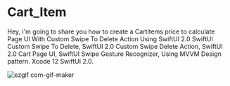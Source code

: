 # Cart_Item

Hey,
i'm going to share you how to create a Cartitems price to calculate Page UI With Custom Swipe To Delete Action Using SwiftUI 2.0
SwiftUI Custom Swipe To Delete, SwiftUI 2.0 Custom Swipe Delete Action, SwiftUI 2.0 Cart Page UI, SwiftUI Swipe Gesture Recognizer, 
Using MVVM Design pattern. 
Xcode 12 SwiftUI 2.0.


![ezgif com-gif-maker](https://user-images.githubusercontent.com/62072824/108262763-59727c00-718b-11eb-9641-03777bf0ed57.gif)
